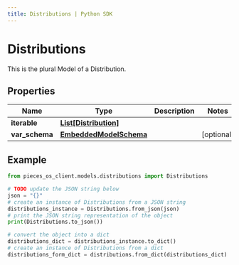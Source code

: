 ```yaml
---
title: Distributions | Python SDK
---
```


# Distributions

This is the plural Model of a Distribution.

## Properties

Name | Type | Description | Notes
------------ | ------------- | ------------- | -------------
**iterable** | [**List[Distribution]**](Distribution) |  | 
**var_schema** | [**EmbeddedModelSchema**](EmbeddedModelSchema) |  | [optional] 

## Example

```python
from pieces_os_client.models.distributions import Distributions

# TODO update the JSON string below
json = "{}"
# create an instance of Distributions from a JSON string
distributions_instance = Distributions.from_json(json)
# print the JSON string representation of the object
print(Distributions.to_json())

# convert the object into a dict
distributions_dict = distributions_instance.to_dict()
# create an instance of Distributions from a dict
distributions_form_dict = distributions.from_dict(distributions_dict)
```


